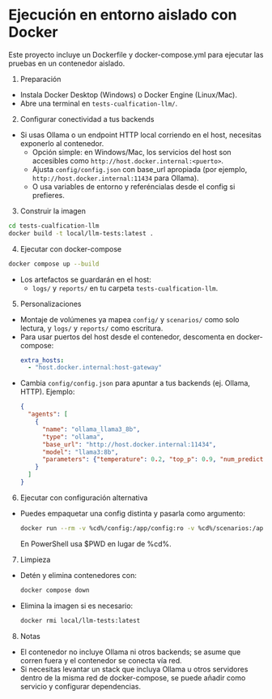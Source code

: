 # Ejecución en entorno aislado con Docker

Este proyecto incluye un Dockerfile y docker-compose.yml para ejecutar las pruebas en un contenedor aislado.

1) Preparación
- Instala Docker Desktop (Windows) o Docker Engine (Linux/Mac).
- Abre una terminal en `tests-cualfication-llm/`.

2) Configurar conectividad a tus backends
- Si usas Ollama o un endpoint HTTP local corriendo en el host, necesitas exponerlo al contenedor.
  - Opción simple: en Windows/Mac, los servicios del host son accesibles como `http://host.docker.internal:<puerto>`.
  - Ajusta `config/config.json` con base_url apropiada (por ejemplo, `http://host.docker.internal:11434` para Ollama).
  - O usa variables de entorno y referéncialas desde el config si prefieres.

3) Construir la imagen
```bash
cd tests-cualfication-llm
docker build -t local/llm-tests:latest .
```

4) Ejecutar con docker-compose
```bash
docker compose up --build
```
- Los artefactos se guardarán en el host:
  - `logs/` y `reports/` en tu carpeta `tests-cualfication-llm`.

5) Personalizaciones
- Montaje de volúmenes ya mapea `config/` y `scenarios/` como solo lectura, y `logs/` y `reports/` como escritura.
- Para usar puertos del host desde el contenedor, descomenta en docker-compose:
  ```yaml
  extra_hosts:
    - "host.docker.internal:host-gateway"
  ```
- Cambia `config/config.json` para apuntar a tus backends (ej. Ollama, HTTP). Ejemplo:
  ```json
  {
    "agents": [
      {
        "name": "ollama_llama3_8b",
        "type": "ollama",
        "base_url": "http://host.docker.internal:11434",
        "model": "llama3:8b",
        "parameters": {"temperature": 0.2, "top_p": 0.9, "num_predict": 256}
      }
    ]
  }
  ```

6) Ejecutar con configuración alternativa
- Puedes empaquetar una config distinta y pasarla como argumento:
  ```bash
  docker run --rm -v %cd%/config:/app/config:ro -v %cd%/scenarios:/app/scenarios:ro -v %cd%/logs:/app/logs -v %cd%/reports:/app/reports local/llm-tests:latest python run_tests.py --config /app/config/config.json
  ```
  En PowerShell usa $PWD en lugar de %cd%.

7) Limpieza
- Detén y elimina contenedores con:
  ```bash
  docker compose down
  ```
- Elimina la imagen si es necesario:
  ```bash
  docker rmi local/llm-tests:latest
  ```

8) Notas
- El contenedor no incluye Ollama ni otros backends; se asume que corren fuera y el contenedor se conecta vía red.
- Si necesitas levantar un stack que incluya Ollama u otros servidores dentro de la misma red de docker-compose, se puede añadir como servicio y configurar dependencias.
